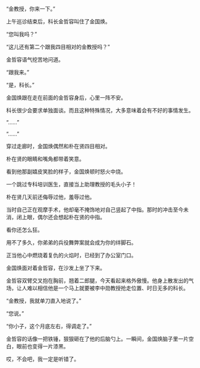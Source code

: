 “金教授，你来一下。”

上午巡诊结束后，科长金哲容叫住了金国焕。

“您叫我吗？”

“这儿还有第二个跟我四目相对的金教授吗？”

金哲容语气挖苦地问道。

“跟我来。”

“是，科长。”

金国焕跟在走在前面的金哲容身后，心里一阵不安。

科长很少会要求单独面谈。而且这种特殊情况，大多意味着会有不好的事情发生。

“……”

“……”

穿过走廊时，金国焕偶然和朴在贤四目相对。

朴在贤的眼睛和嘴角都带着笑意。

看到他那副嬉皮笑脸的样子，金国焕顿时怒火中烧。

一个跳过专科培训医生，直接当上助理教授的毛头小子！

朴在贤几天前还侮辱过他，羞辱过他。

当时自己正在观摩手术，他却毫不掩饰地对自己竖起了中指。那时的冲击至今未消，闭上眼，偶尔还会想起朴在贤的中指。

看你还怎么狂。

用不了多久，你弟弟的兵役舞弊案就会成为你的绊脚石。

正当他心中燃烧着复仇的火焰时，已经到了办公室门口。

金国焕面对着金哲容，在沙发上坐了下来。

金哲容双臂交叉抱在胸前，翘着二郎腿，今天看起来格外傲慢。他身上散发出的气场，让人难以相信他是一个马上就要被李中勋教授抢走位置、时日无多的科长。

“金教授，我就单刀直入地说了。”

“您说。”

“你小子，这个月底左右，得调走了。”

金哲容的话像一把铁锤，狠狠砸在了他的后脑勺上。一瞬间，金国焕脑子里一片空白，眼前也变得一片漆黑。

哎，不会吧，我一定是听错了。